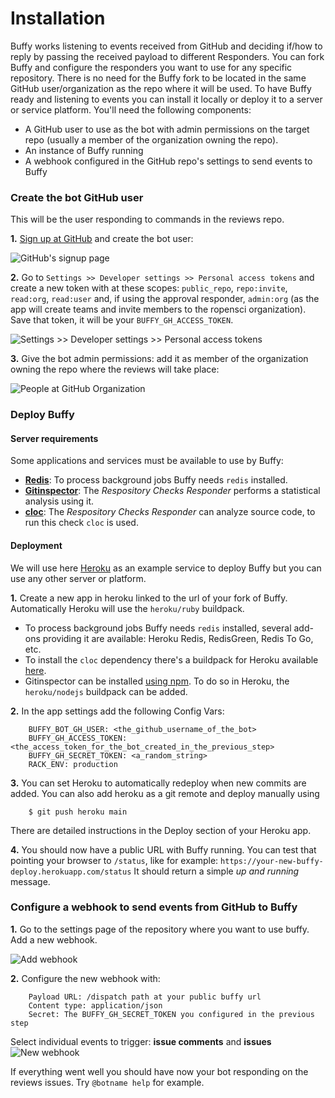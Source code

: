 Installation
============

Buffy works listening to events received from GitHub and deciding if/how to reply by passing the received payload to different Responders.
You can fork Buffy and configure the responders you want to use for any specific repository. There is no need for the Buffy fork to be located in the same GitHub user/organization as the repo where it will be used. To have Buffy ready and listening to events you can install it locally or deploy it to a server or service platform.
You'll need the following components:

- A GitHub user to use as the bot with admin permissions on the target repo (usually a member of the organization owning the repo).
- An instance of Buffy running
- A webhook configured in the GitHub repo's settings to send events to Buffy

### Create the bot GitHub user

This will be the user responding to commands in the reviews repo.

**1.** [Sign up at GitHub](https://github.com/join) and create the bot user:

  ![GitHub's signup page](./images/signup.png "GitHub's signup page")


**2.** Go to `Settings >> Developer settings >> Personal access tokens` and create a new token with at these scopes: `public_repo`, `repo:invite`, `read:org`, `read:user` and, if using the approval responder, `admin:org` (as the app will create teams and invite members to the ropensci organization). Save that token, it will be your `BUFFY_GH_ACCESS_TOKEN`.

  ![Settings >> Developer settings >> Personal access tokens](./images/access_token.png "Settings >> Developer settings >> Personal access tokens")


**3.** Give the bot admin permissions: add it as member of the organization owning the repo where the reviews will take place:

  ![People at GitHub Organization](./images/people.png "People at GitHub Organization")


### Deploy Buffy

#### Server requirements

Some applications and services must be available to use by Buffy:

- **[Redis](https://redis.io/)**: To process background jobs Buffy needs `redis` installed.
- **[Gitinspector](https://github.com/ejwa/gitinspector)**: The *Respository Checks Responder* performs a statistical analysis using it.
- **[cloc](https://github.com/AlDanial/cloc)**: The *Respository Checks Responder* can analyze source code, to run this check `cloc` is used.

#### Deployment

We will use here [Heroku](https://www.heroku.com) as an example service to deploy Buffy but you can use any other server or platform.

**1.** Create a new app in heroku linked to the url of your fork of Buffy. Automatically Heroku will use the `heroku/ruby` buildpack.

- To process background jobs Buffy needs `redis` installed, several add-ons providing it are available: Heroku Redis, RedisGreen, Redis To Go, etc.
- To install the `cloc` dependency there's a buildpack for Heroku available [here](https://github.com/openjournals/heroku-buildpack-cloc).
- Gitinspector can be installed [using npm](https://www.npmjs.com/package/gitinspector). To do so in Heroku, the `heroku/nodejs` buildpack can be added.

**2.** In the app settings add the following Config Vars:

        BUFFY_BOT_GH_USER: <the_github_username_of_the_bot>
        BUFFY_GH_ACCESS_TOKEN: <the_access_token_for_the_bot_created_in_the_previous_step>
        BUFFY_GH_SECRET_TOKEN: <a_random_string>
        RACK_ENV: production

**3.** You can set Heroku to automatically redeploy when new commits are added. You can also add heroku as a git remote and deploy manually using

        $ git push heroku main

  There are detailed instructions in the Deploy section of your Heroku app.

**4.** You should now have a public URL with Buffy running. You can test that pointing your browser to `/status`, like for example: `https://your-new-buffy-deploy.herokuapp.com/status` It should return a simple *up and running* message.


### Configure a webhook to send events from GitHub to Buffy

**1.** Go to the settings page of the repository where you want to use buffy. Add a new webhook.

  ![Add webhook](./images/new_webhook.png "Add webhook")

**2.** Configure the new webhook with:

        Payload URL: /dispatch path at your public buffy url
        Content type: application/json
        Secret: The BUFFY_GH_SECRET_TOKEN you configured in the previous step

  Select individual events to trigger: **issue comments** and **issues**
  ![New webhook](./images/webhook.png "New webhook")


If everything went well you should have now your bot responding on the reviews issues. Try `@botname help` for example.
